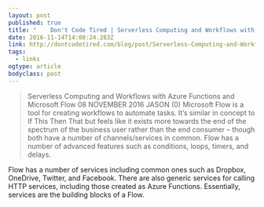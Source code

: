 ```yaml
---
layout: post 
published: true 
title: "	Don't Code Tired | Serverless Computing and Workflows with Azure Functions and Microsoft Flow" 
date: 2016-11-14T14:08:24.283Z 
link: http://dontcodetired.com/blog/post/Serverless-Computing-and-Workflows-with-Azure-Functions-and-Microsoft-Flow 
tags:
  - links
ogtype: article 
bodyclass: post 
---
```


> Serverless Computing and Workflows with Azure Functions and Microsoft Flow
08 NOVEMBER 2016 JASON (0)
Microsoft Flow is a tool for creating workflows to automate tasks. It’s similar in concept to If This Then That but feels like it exists more towards the end of the spectrum of the business user rather than the end consumer – though both have a number of channels/services in common. Flow has a number of advanced features such as conditions, loops, timers, and delays.

Flow has a number of services including common ones such as Dropbox, OneDrive, Twitter, and Facebook. There are also generic services for calling HTTP services, including those created as Azure Functions. Essentially, services are the building blocks of a Flow.